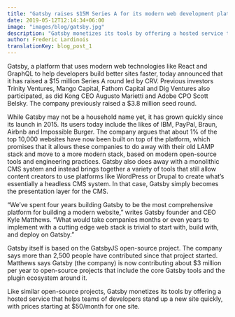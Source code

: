 ```yaml
---
title: "Gatsby raises $15M Series A for its modern web development platform"
date: 2019-05-12T12:14:34+06:00
image: "images/blog/gatsby.jpg"
description: "Gatsby monetizes its tools by offering a hosted service that helps teams of developers stand up a new site quickly."
author: Frederic Lardinois
translationKey: blog_post_1
---
```


Gatsby, a platform that uses modern web technologies like React and GraphQL to help developers build better sites faster, today announced that it has raised a $15 million Series A round led by CRV. Previous investors Trinity Ventures, Mango Capital, Fathom Capital and Dig Ventures also participated, as did Kong CEO Augusto Marietti and Adobe CPO Scott Belsky. The company previously raised a $3.8 million seed round.

While Gatsby may not be a household name yet, it has grown quickly since its launch in 2015. Its users today include the likes of IBM, PayPal, Braun, Airbnb and Impossible Burger. The company argues that about 1% of the top 10,000 websites have now been built on top of the platform, which promises that it allows these companies to do away with their old LAMP stack and move to a more modern stack, based on modern open-source tools and engineering practices. Gatsby also does away with a monolithic CMS system and instead brings together a variety of tools that still allow content creators to use platforms like WordPress or Drupal to create what’s essentially a headless CMS system. In that case, Gatsby simply becomes the presentation layer for the CMS.

“We’ve spent four years building Gatsby to be the most comprehensive platform for building a modern website,” writes Gatsby founder and CEO Kyle Matthews. “What would take companies months or even years to implement with a cutting edge web stack is trivial to start with, build with, and deploy on Gatsby.”

Gatsby itself is based on the GatsbyJS open-source project. The company says more than 2,500 people have contributed since that project started. Matthews says Gatsby (the company) is now contributing about $3 million per year to open-source projects that include the core Gatsby tools and the plugin ecosystem around it.

Like similar open-source projects, Gatsby monetizes its tools by offering a hosted service that helps teams of developers stand up a new site quickly, with prices starting at $50/month for one site.